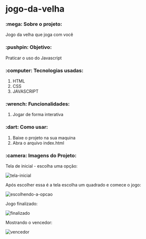 # jogo-da-velha

<h3>:mega: Sobre o projeto: </h3>
Jogo da velha que joga com você

<h3>:pushpin: Objetivo: </h3>
<p>Praticar o uso do Javascript</p>

<h3>:computer: Tecnologias usadas: </h3>
<ol>
  <li>HTML</li>
  <li>CSS</li>
  <li>JAVASCRIPT</li>
</ol>

<h3>:wrench: Funcionalidades: </h3>
<ol>
  <li>Jogar de forma interativa</li>
</ol>

<h3>:dart: Como usar:</h3>
<ol>
  <li>Baixe o projeto na sua maquina</li>
  <li>Abra o arquivo index.html</li>
</ol>

<h3>:camera: Imagens do Projeto:</h3>

Tela de inicial - escolha uma opção:

![tela-inicial](https://user-images.githubusercontent.com/65027607/214567959-22facc53-b194-41e7-a034-7aef93b91f03.png)

Após escolher essa é a tela escolha um quadrado e comece o jogo:

![escolhendo-a-opcao](https://user-images.githubusercontent.com/65027607/214568410-1b8df56e-66eb-4a6e-9d9f-d7726de0a6dc.png)

Jogo finalizado:

![finalizado](https://user-images.githubusercontent.com/65027607/214568521-b3e2ff05-c6a0-4d16-9b7d-367709f78603.png)

Mostrando o vencedor:

![vencedor](https://user-images.githubusercontent.com/65027607/214568562-d0f0e196-f4eb-41ed-9022-13da33b344c5.png)
